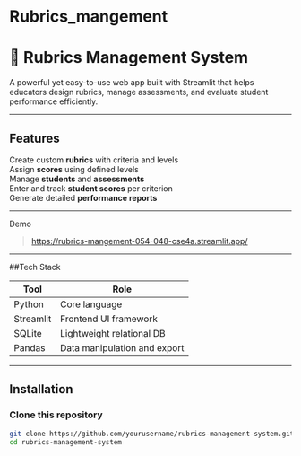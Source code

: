 # Rubrics_mangement
# 📝 Rubrics Management System

A powerful yet easy-to-use web app built with Streamlit that helps educators design rubrics, manage assessments, and evaluate student performance efficiently.

---

## Features

Create custom **rubrics** with criteria and levels  
Assign **scores** using defined levels  
Manage **students** and **assessments**  
Enter and track **student scores** per criterion  
Generate detailed **performance reports**  

---

Demo

> https://rubrics-mangement-054-048-cse4a.streamlit.app/

---

##Tech Stack

| Tool        | Role                         |
|-------------|------------------------------|
| Python      | Core language                |
| Streamlit   | Frontend UI framework        |
| SQLite      | Lightweight relational DB    |
| Pandas      | Data manipulation and export |

---

## Installation

### Clone this repository

```bash
git clone https://github.com/yourusername/rubrics-management-system.git
cd rubrics-management-system
